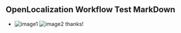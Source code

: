 ## OpenLocalization Workflow Test MarkDown
* ![image1](.\606949a8-8eab-4e35-9326-7dda2df48bad.PNG)   ![image2](.\47430af8-deec-45d9-9aa0-db3f806bf18f.png) 
thanks!